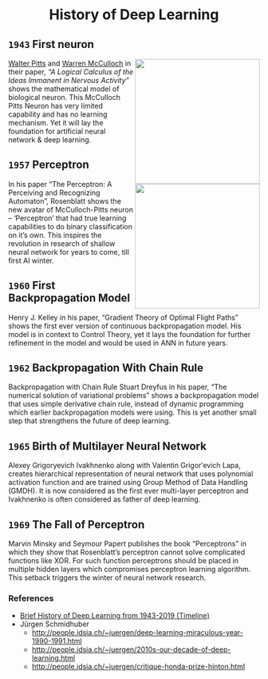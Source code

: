 <h1 align="center">History of Deep Learning</h1>

## `1943` First neuron
<img width="250" align="right" src="https://machinelearningknowledge.ai/wp-content/uploads/2019/11/McCulloch-Pitts-1.jpg">

[Walter Pitts](https://en.wikipedia.org/wiki/Walter_Pitts) and [Warren McCulloch](https://en.wikipedia.org/wiki/Warren_Sturgis_McCulloch) in their paper, *“A Logical Calculus of the Ideas Immanent in Nervous Activity”* shows the mathematical model of biological neuron. This McCulloch Pitts Neuron has very limited capability and has no learning mechanism. Yet it will lay the foundation for artificial neural network & deep learning.

## `1957` Perceptron
<img width="250" align="right" src="https://machinelearningknowledge.ai/wp-content/uploads/2019/11/Frank-Rosenblatt-Perceptron.jpg">
In his paper “The Perceptron: A Perceiving and Recognizing Automaton”, Rosenblatt shows the new avatar of McCulloch-Pitts neuron – ‘Perceptron’ that had true learning capabilities to do binary classification on it’s own. This inspires the revolution in research of shallow neural network for years to come, till first AI winter.

## `1960` First Backpropagation Model
Henry J. Kelley in his paper, “Gradient Theory of Optimal Flight Paths” shows the first ever version of continuous backpropagation model. His model is in context to Control Theory, yet it lays the foundation for further refinement in the model and would be used in ANN in future years.

## `1962` Backpropagation With Chain Rule
Backpropagation with Chain Rule
Stuart Dreyfus in his paper, “The numerical solution of variational problems” shows a backpropagation model that uses simple derivative chain rule, instead of dynamic programming which earlier backpropagation models were using. This is yet another small step that strengthens the future of deep learning.

## `1965` Birth of Multilayer Neural Network
Alexey Grigoryevich Ivakhnenko along with Valentin Grigorʹevich Lapa, creates hierarchical representation of neural network that uses polynomial activation function and are trained using Group Method of Data Handling (GMDH). It is now considered as the first ever multi-layer perceptron and Ivakhnenko is often considered as father of deep learning.

## `1969` The Fall of Perceptron
Marvin Minsky and Seymour Papert publishes the book “Perceptrons” in which they show that Rosenblatt’s perceptron cannot solve complicated functions like XOR. For such function perceptrons should be placed in multiple hidden layers which compromises perceptron learning algorithm. This setback triggers the winter of neural network research.


### References
- [Brief History of Deep Learning from 1943-2019 (Timeline)](https://machinelearningknowledge.ai/brief-history-of-deep-learning/?fbclid=IwAR09wRExjQla-ZKutxbVIDptD6vfQbaAclXIWfh8X5SjyWW61Zu76eJB2A0)
- Jürgen Schmidhuber
  - http://people.idsia.ch/~juergen/deep-learning-miraculous-year-1990-1991.html
  - http://people.idsia.ch/~juergen/2010s-our-decade-of-deep-learning.html
  - http://people.idsia.ch/~juergen/critique-honda-prize-hinton.html
